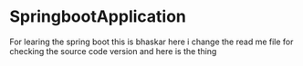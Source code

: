# SpringbootApplication
For learing the spring boot
this is bhaskar here i change the read me file for checking the source code version and here is the thing
